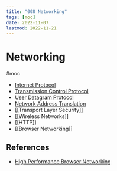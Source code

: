 ```yaml
---
title: "008 Networking"
tags: [moc]
date: 2022-11-07
lastmod: 2022-11-21
---
```

# Networking
#moc 
- [Internet Protocol](Notes/Internet%20Protocol.md)
- [Transmission Control Protocol](Notes/Transmission%20Control%20Protocol.md)
- [User Datagram Protocol](Notes/User%20Datagram%20Protocol.md)
- [Network Address Translation](Notes/Network%20Address%20Translation.md)
- [[Transport Layer Security]]
- [[Wireless Networks]]
- [[HTTP]]
- [[Browser Networking]]
## References
- [High Performance Browser Networking](https://hpbn.co/)